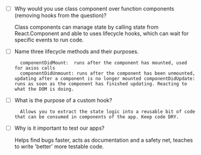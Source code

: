 - [ ] Why would you use class component over function components (removing hooks from the question)?

    Class components can manage state by calling state from React.Component and able to uses lifecycle hooks, which can wait for specific events to run code.
    
- [ ] Name three lifecycle methods and their purposes.

        componentDidMount:  runs after the component has mounted, used for axios calls 
        componentDidUnmount: runs after the component has been unmounted, updating after a component is no longer mounted componentDidUpdate: runs as soon as the component has finished updating. Reacting to what the DOM is doing.

- [ ] What is the purpose of a custom hook?

        Allows you to extract the state logic into a reusable bit of code that can be consumed in components of the app. Keep code DRY.

- [ ] Why is it important to test our apps?

    Helps find bugs faster, acts as documentation and a safety net, teaches to write 'better' more testable code.